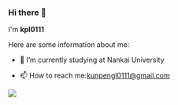 ### Hi there 👋


I'm **kpl0111** 

Here are some information about me:

- 🔭 I’m currently studying at Nankai University
<!-- - 🌱 I’m currently learning Compilation principle
- 👯 I’m looking to collaborate on ...
- 🤔 I’m looking for help with ...
- 💬 Ask me about ... -->
- 📫 How to reach me:kunpengl0111@gmail.com
<!-- - 😄 Pronouns: ...
- ⚡ Fun fact: ... -->

![](https://github-readme-stats.vercel.app/api?username=kpl0111&theme=dark)

